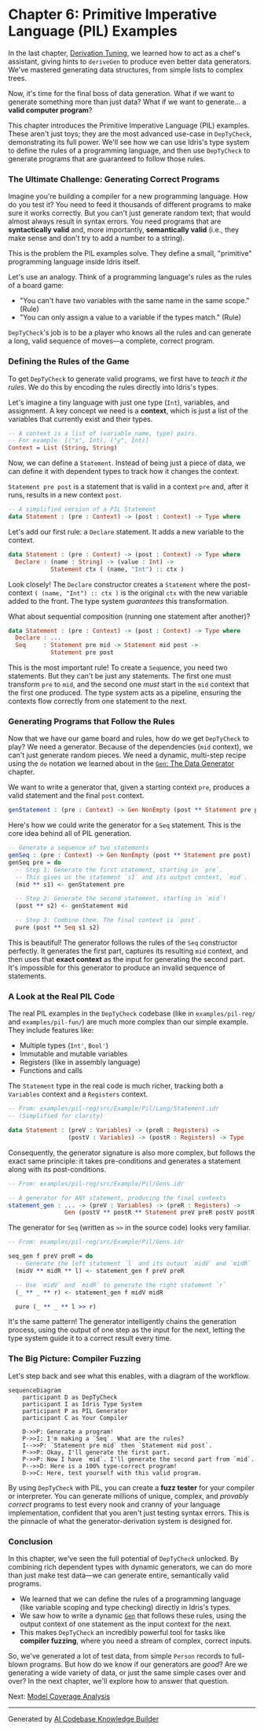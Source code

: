 # Chapter 6: Primitive Imperative Language (PIL) Examples

In the last chapter, [Derivation Tuning](05_derivation_tuning_.md), we learned how to act as a chef's assistant, giving hints to `deriveGen` to produce even better data generators. We've mastered generating data structures, from simple lists to complex trees.

Now, it's time for the final boss of data generation. What if we want to generate something more than just data? What if we want to generate... a **valid computer program**?

This chapter introduces the Primitive Imperative Language (PIL) examples. These aren't just toys; they are the most advanced use-case in `DepTyCheck`, demonstrating its full power. We'll see how we can use Idris's type system to define the rules of a programming language, and then use `DepTyCheck` to generate programs that are guaranteed to follow those rules.

### The Ultimate Challenge: Generating Correct Programs

Imagine you're building a compiler for a new programming language. How do you test it? You need to feed it thousands of different programs to make sure it works correctly. But you can't just generate random text; that would almost always result in syntax errors. You need programs that are **syntactically valid** and, more importantly, **semantically valid** (i.e., they make sense and don't try to add a number to a string).

This is the problem the PIL examples solve. They define a small, "primitive" programming language inside Idris itself.

Let's use an analogy. Think of a programming language's rules as the rules of a board game:
*   "You can't have two variables with the same name in the same scope." (Rule)
*   "You can only assign a value to a variable if the types match." (Rule)

`DepTyCheck`'s job is to be a player who knows all the rules and can generate a long, valid sequence of moves—a complete, correct program.

### Defining the Rules of the Game

To get `DepTyCheck` to generate valid programs, we first have to *teach it the rules*. We do this by encoding the rules directly into Idris's types.

Let's imagine a tiny language with just one type (`Int`), variables, and assignment. A key concept we need is a **context**, which is just a list of the variables that currently exist and their types.

```idris
-- A context is a list of (variable_name, type) pairs.
-- For example: [("x", Int), ("y", Int)]
Context = List (String, String)
```

Now, we can define a `Statement`. Instead of being just a piece of data, we can define it with dependent types to track how it changes the context.

`Statement pre post` is a statement that is valid in a context `pre` and, after it runs, results in a new context `post`.

```idris
-- A simplified version of a PIL Statement
data Statement : (pre : Context) -> (post : Context) -> Type where
```

Let's add our first rule: a `Declare` statement. It adds a new variable to the context.

```idris
data Statement : (pre : Context) -> (post : Context) -> Type where
  Declare : (name : String) -> (value : Int) ->
            Statement ctx ( (name, "Int") :: ctx )
```
Look closely! The `Declare` constructor creates a `Statement` where the post-context `( (name, "Int") :: ctx )` is the original `ctx` with the new variable added to the front. The type system *guarantees* this transformation.

What about sequential composition (running one statement after another)?

```idris
data Statement : (pre : Context) -> (post : Context) -> Type where
  Declare : ...
  Seq     : Statement pre mid -> Statement mid post ->
            Statement pre post
```
This is the most important rule! To create a `Seq`uence, you need two statements. But they can't be just any statements. The first one must transform `pre` to `mid`, and the second one *must* start in the `mid` context that the first one produced. The type system acts as a pipeline, ensuring the contexts flow correctly from one statement to the next.

### Generating Programs that Follow the Rules

Now that we have our game board and rules, how do we get `DepTyCheck` to play? We need a generator. Because of the dependencies (`mid` context), we can't just generate random pieces. We need a dynamic, multi-step recipe using the `do` notation we learned about in the [`Gen`: The Data Generator ](01__gen___the_data_generator_.md) chapter.

We want to write a generator that, given a starting context `pre`, produces a valid statement and the final `post` context.

```idris
genStatement : (pre : Context) -> Gen NonEmpty (post ** Statement pre post)
```

Here's how we could write the generator for a `Seq` statement. This is the core idea behind all of PIL generation.

```idris
-- Generate a sequence of two statements
genSeq : (pre : Context) -> Gen NonEmpty (post ** Statement pre post)
genSeq pre = do
  -- Step 1: Generate the first statement, starting in `pre`.
  -- This gives us the statement `s1` and its output context, `mid`.
  (mid ** s1) <- genStatement pre

  -- Step 2: Generate the second statement, starting in `mid`!
  (post ** s2) <- genStatement mid

  -- Step 3: Combine them. The final context is `post`.
  pure (post ** Seq s1 s2)
```
This is beautiful! The generator follows the rules of the `Seq` constructor perfectly. It generates the first part, captures its resulting `mid` context, and then uses that **exact context** as the input for generating the second part. It's impossible for this generator to produce an invalid sequence of statements.

### A Look at the Real PIL Code

The real PIL examples in the `DepTyCheck` codebase (like in `examples/pil-reg/` and `examples/pil-fun/`) are much more complex than our simple example. They include features like:
*   Multiple types (`Int'`, `Bool'`)
*   Immutable and mutable variables
*   Registers (like in assembly language)
*   Functions and calls

The `Statement` type in the real code is much richer, tracking both a `Variables` context and a `Registers` context.

```idris
-- From: examples/pil-reg/src/Example/Pil/Lang/Statement.idr
-- (Simplified for clarity)

data Statement : (preV : Variables) -> (preR : Registers) ->
                 (postV : Variables) -> (postR : Registers) -> Type
```

Consequently, the generator signature is also more complex, but follows the exact same principle: it takes pre-conditions and generates a statement along with its post-conditions.

```idris
-- From: examples/pil-reg/src/Example/Pil/Gens.idr

-- A generator for ANY statement, producing the final contexts
statement_gen : ... -> (preV : Variables) -> (preR : Registers) ->
                Gen (postV ** postR ** Statement preV preR postV postR)
```

The generator for `Seq` (written as `>>` in the source code) looks very familiar.

```idris
-- From: examples/pil-reg/src/Example/Pil/Gens.idr

seq_gen f preV preR = do
  -- Generate the left statement `l` and its output `midV` and `midR`
  (midV ** midR ** l) <- statement_gen f preV preR

  -- Use `midV` and `midR` to generate the right statement `r`
  (_ ** _ ** r) <- statement_gen f midV midR

  pure (_ ** _ ** l >> r)
```
It's the same pattern! The generator intelligently chains the generation process, using the output of one step as the input for the next, letting the type system guide it to a correct result every time.

### The Big Picture: Compiler Fuzzing

Let's step back and see what this enables, with a diagram of the workflow.

```mermaid
sequenceDiagram
    participant D as DepTyCheck
    participant I as Idris Type System
    participant P as PIL Generator
    participant C as Your Compiler

    D->>P: Generate a program!
    P->>I: I'm making a `Seq`. What are the rules?
    I-->>P: `Statement pre mid` then `Statement mid post`.
    P->>P: Okay, I'll generate the first part.
    P->>P: Now I have `mid`. I'll generate the second part from `mid`.
    P-->>D: Here is a 100% type-correct program!
    D->>C: Here, test yourself with this valid program.
```

By using `DepTyCheck` with PIL, you can create a **fuzz tester** for your compiler or interpreter. You can generate millions of unique, complex, and *provably correct* programs to test every nook and cranny of your language implementation, confident that you aren't just testing syntax errors. This is the pinnacle of what the generator-derivation system is designed for.

### Conclusion

In this chapter, we've seen the full potential of `DepTyCheck` unlocked. By combining rich dependent types with dynamic generators, we can do more than just make test data—we can generate entire, semantically valid programs.

-   We learned that we can define the rules of a programming language (like variable scoping and type checking) directly in Idris's types.
-   We saw how to write a dynamic [`Gen`](01__gen___the_data_generator_.md) that follows these rules, using the output context of one statement as the input context for the next.
-   This makes `DepTyCheck` an incredibly powerful tool for tasks like **compiler fuzzing**, where you need a stream of complex, correct inputs.

So, we've generated a lot of test data, from simple `Person` records to full-blown programs. But how do we know if our generators are *good*? Are we generating a wide variety of data, or just the same simple cases over and over? In the next chapter, we'll explore how to answer that question.

Next: [Model Coverage Analysis](07_model_coverage_analysis_.md)

---

Generated by [AI Codebase Knowledge Builder](https://github.com/The-Pocket/Tutorial-Codebase-Knowledge)